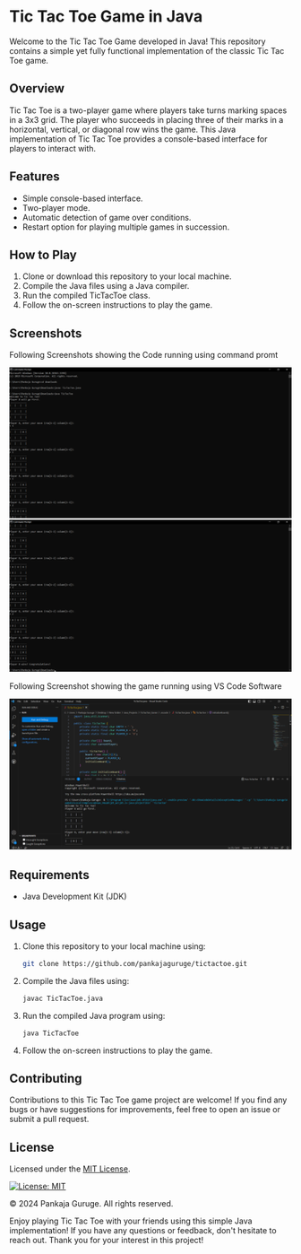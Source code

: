 # Tic Tac Toe Game in Java

Welcome to the Tic Tac Toe Game developed in Java! This repository contains a simple yet fully functional implementation of the classic Tic Tac Toe game.

## Overview

Tic Tac Toe is a two-player game where players take turns marking spaces in a 3x3 grid. The player who succeeds in placing three of their marks in a horizontal, vertical, or diagonal row wins the game. This Java implementation of Tic Tac Toe provides a console-based interface for players to interact with.

## Features

- Simple console-based interface.
- Two-player mode.
- Automatic detection of game over conditions.
- Restart option for playing multiple games in succession.

## How to Play

1. Clone or download this repository to your local machine.
2. Compile the Java files using a Java compiler.
3. Run the compiled TicTacToe class.
4. Follow the on-screen instructions to play the game.

## Screenshots
Following Screenshots showing the Code running using command promt

![Game Screenshot_1](https://github.com/pankajaguruge/tictactoe-game/blob/main/ScreenShots/Game_SS_1.png)
![Game Screenshot_1](https://github.com/pankajaguruge/tictactoe-game/blob/main/ScreenShots/Game_SS_2.png)

Following Screenshot showing the game running using VS Code Software

![Game Screenshot_1](https://github.com/pankajaguruge/tictactoe-game/blob/main/ScreenShots/VSCode_SS.png)

## Requirements

- Java Development Kit (JDK)

## Usage

1. Clone this repository to your local machine using:
   ```bash
   git clone https://github.com/pankajaguruge/tictactoe.git
2. Compile the Java files using:
   ```bash
   javac TicTacToe.java
3. Run the compiled Java program using:
   ```bash
   java TicTacToe   
4. Follow the on-screen instructions to play the game.

## Contributing

Contributions to this Tic Tac Toe game project are welcome! If you find any bugs or have suggestions for improvements, feel free to open an issue or submit a pull request.

## License
Licensed under the [MIT License](LICENSE).

[![License: MIT](https://img.shields.io/badge/License-MIT-yellow.svg)](https://opensource.org/licenses/MIT)

© 2024 Pankaja Guruge. All rights reserved.

Enjoy playing Tic Tac Toe with your friends using this simple Java implementation! If you have any questions or feedback, don't hesitate to reach out. Thank you for your interest in this project!

